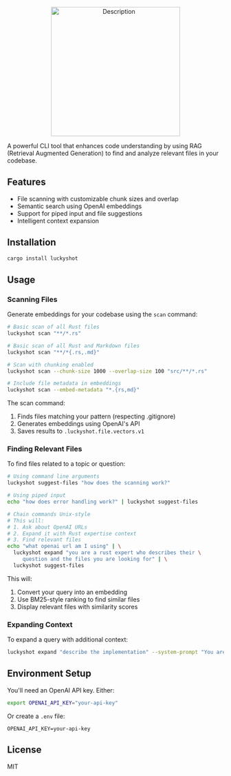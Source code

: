 
<p align="center">
  <img src="https://github.com/user-attachments/assets/b58cd03b-1cd8-4d97-b0e1-5498c83df2a3" alt="Description" width="300">
</p>

A powerful CLI tool that enhances code understanding by using RAG (Retrieval Augmented Generation) to find and analyze relevant files in your codebase.

## Features

- File scanning with customizable chunk sizes and overlap
- Semantic search using OpenAI embeddings
- Support for piped input and file suggestions
- Intelligent context expansion

## Installation

```bash
cargo install luckyshot
```

## Usage

### Scanning Files

Generate embeddings for your codebase using the `scan` command:

```bash
# Basic scan of all Rust files
luckyshot scan "**/*.rs"

# Basic scan of all Rust and Markdown files
luckyshot scan "**/*{.rs,.md}"

# Scan with chunking enabled
luckyshot scan --chunk-size 1000 --overlap-size 100 "src/**/*.rs"

# Include file metadata in embeddings
luckyshot scan --embed-metadata "*.{rs,md}"
```

The scan command:
1. Finds files matching your pattern (respecting .gitignore)
2. Generates embeddings using OpenAI's API
3. Saves results to `.luckyshot.file.vectors.v1`

### Finding Relevant Files

To find files related to a topic or question:

```bash
# Using command line arguments
luckyshot suggest-files "how does the scanning work?"

# Using piped input
echo "how does error handling work?" | luckyshot suggest-files

# Chain commands Unix-style
# This will:
# 1. Ask about OpenAI URLs
# 2. Expand it with Rust expertise context
# 3. Find relevant files
echo "what openai url am I using" | \
  luckyshot expand "you are a rust expert who describes their \
     question and the files you are looking for" | \
  luckyshot suggest-files
```

This will:
1. Convert your query into an embedding
2. Use BM25-style ranking to find similar files
3. Display relevant files with similarity scores

### Expanding Context

To expand a query with additional context:

```bash
luckyshot expand "describe the implementation" --system-prompt "You are a helpful assistant"
```

## Environment Setup

You'll need an OpenAI API key. Either:

```bash
export OPENAI_API_KEY="your-api-key"
```

Or create a `.env` file:
```
OPENAI_API_KEY=your-api-key
```

## License

MIT
